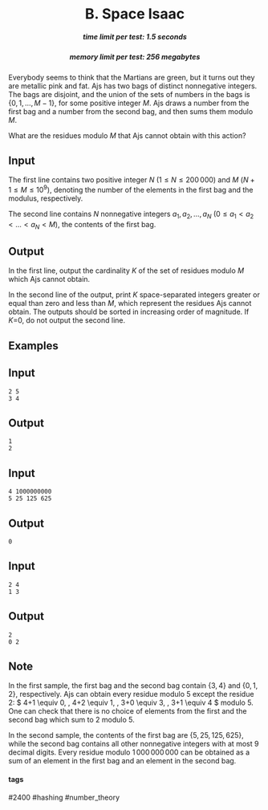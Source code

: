 <h1 style='text-align: center;'> B. Space Isaac</h1>

<h5 style='text-align: center;'>time limit per test: 1.5 seconds</h5>
<h5 style='text-align: center;'>memory limit per test: 256 megabytes</h5>

Everybody seems to think that the Martians are green, but it turns out they are metallic pink and fat. Ajs has two bags of distinct nonnegative integers. The bags are disjoint, and the union of the sets of numbers in the bags is $\{0,1,…,M-1\}$, for some positive integer $M$. Ajs draws a number from the first bag and a number from the second bag, and then sums them modulo $M$.

What are the residues modulo $M$ that Ajs cannot obtain with this action?

## Input

The first line contains two positive integer $N$ ($1 \leq N \leq 200\,000$) and $M$ ($N+1 \leq M \leq 10^{9}$), denoting the number of the elements in the first bag and the modulus, respectively.

The second line contains $N$ nonnegative integers $a_1,a_2,\ldots,a_N$ ($0 \leq a_1<a_2< \ldots< a_N<M$), the contents of the first bag.

 

## Output

In the first line, output the cardinality $K$ of the set of residues modulo $M$ which Ajs cannot obtain.

In the second line of the output, print $K$ space-separated integers greater or equal than zero and less than $M$, which represent the residues Ajs cannot obtain. The outputs should be sorted in increasing order of magnitude. If $K$=0, do not output the second line.

## Examples

## Input


```
2 5  
3 4  

```
## Output


```
1  
2  

```
## Input


```
4 1000000000  
5 25 125 625  

```
## Output


```
0  

```
## Input


```
2 4  
1 3  

```
## Output


```
2  
0 2  

```
## Note

In the first sample, the first bag and the second bag contain $\{3,4\}$ and $\{0,1,2\}$, respectively. Ajs can obtain every residue modulo $5$ except the residue $2$: $ 4+1 \equiv 0, \, 4+2 \equiv 1, \, 3+0 \equiv 3, \, 3+1 \equiv 4 $ modulo $5$. One can check that there is no choice of elements from the first and the second bag which sum to $2$ modulo $5$.

In the second sample, the contents of the first bag are $\{5,25,125,625\}$, while the second bag contains all other nonnegative integers with at most $9$ decimal digits. Every residue modulo $1\,000\,000\,000$ can be obtained as a sum of an element in the first bag and an element in the second bag.



#### tags 

#2400 #hashing #number_theory 